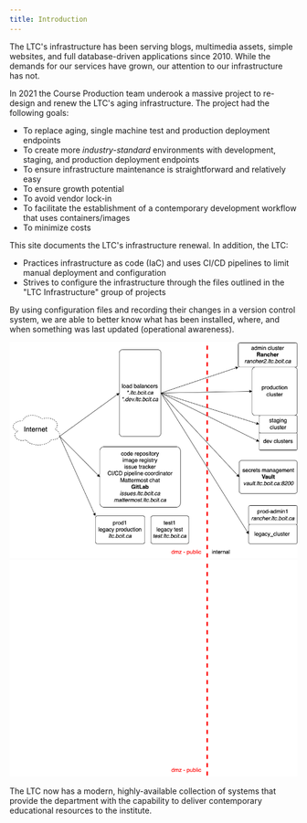 ```yaml
---
title: Introduction
---
```


The LTC's infrastructure has been serving blogs, multimedia assets, simple websites, and full database-driven applications since 2010. While the demands for our services have grown, our attention to our infrastructure has not.

In 2021 the Course Production team underook a massive project to re-design and renew the LTC's aging infrastructure. The project had the following goals:

* To replace aging, single machine test and production deployment endpoints
* To create more *industry-standard* environments with development, staging, and production deployment endpoints
* To ensure infrastructure maintenance is straightforward and relatively easy
* To ensure growth potential
* To avoid vendor lock-in
* To facilitate the establishment of a contemporary development workflow that uses containers/images
* To minimize costs

This site documents the LTC's infrastructure renewal. In addition, the LTC:

* Practices infrastructure as code (IaC) and uses CI/CD pipelines to limit manual deployment and configuration
* Strives to configure the infrastructure through the files outlined in the "LTC Infrastructure" group of projects

By using configuration files and recording their changes in a version control system, we are able to better know what has been installed, where, and when something was last updated (operational awareness).

![ltc-infrastructure](assets/ltc-infrastructure-simple.png#only-light)
![ltc-infrastructure](assets/ltc-infrastructure-simple-dark.png#only-dark)

The LTC now has a modern, highly-available collection of systems that provide the department with the capability to deliver contemporary educational resources to the institute.
